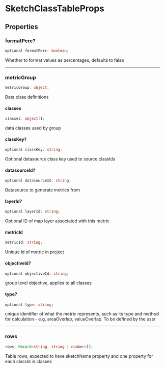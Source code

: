 # SketchClassTableProps

## Properties

### formatPerc?

```ts
optional formatPerc: boolean;
```

Whether to format values as percentages, defaults to false

***

### metricGroup

```ts
metricGroup: object;
```

Data class definitions

#### classes

```ts
classes: object[];
```

data classes used by group

#### classKey?

```ts
optional classKey: string;
```

Optional datasource class key used to source classIds

#### datasourceId?

```ts
optional datasourceId: string;
```

Datasource to generate metrics from

#### layerId?

```ts
optional layerId: string;
```

Optional ID of map layer associated with this metric

#### metricId

```ts
metricId: string;
```

Unique id of metric in project

#### objectiveId?

```ts
optional objectiveId: string;
```

group level objective, applies to all classes

#### type?

```ts
optional type: string;
```

unique identifier of what the metric represents, such as its type and method for calculation - e.g. areaOverlap, valueOverlap. To be defined by the user

***

### rows

```ts
rows: Record<string, string | number>[];
```

Table rows, expected to have sketchName property and one property for each classId in classes
